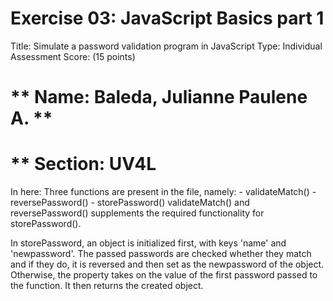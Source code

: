 # Exercise 03: JavaScript Basics part 1

Title: Simulate a password validation program in JavaScript
Type: Individual Assessment
Score: (15 points)

# ** Name: Baleda, Julianne Paulene A. **
# ** Section: UV4L

In here:
    Three functions are present in the file, namely:
        - validateMatch()
        - reversePassword()
        - storePassword()
    validateMatch() and reversePassword() supplements the required functionality for storePassword().

In storePassword, an object is initialized first, with keys 'name' and 'newpassword'. The passed passwords are checked whether they match and if they do, it is reversed and then set as the newpassword of the object. Otherwise, the property takes on the value of the first password passed to the function. It then returns the created object.
    
